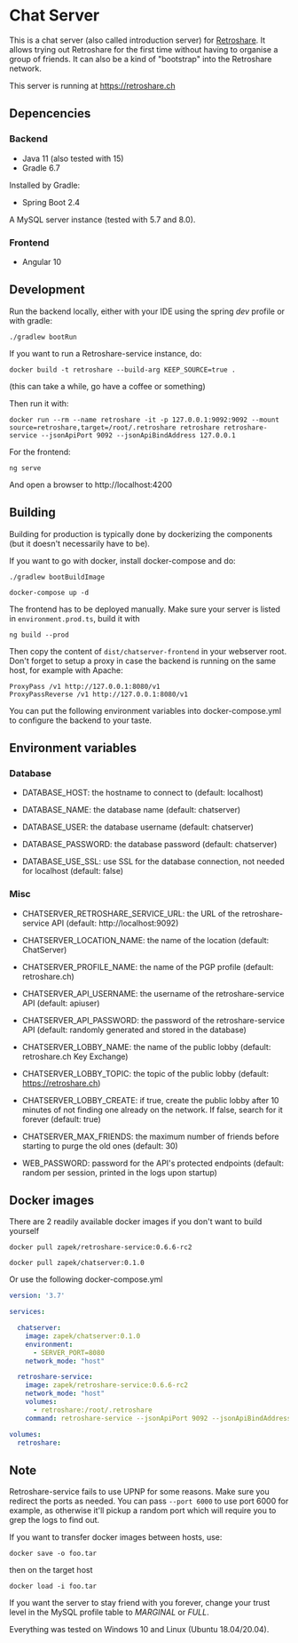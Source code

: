# Chat Server

This is a chat server (also called introduction server) for [Retroshare](https://retroshare.cc). It allows trying out Retroshare for the first
time without having to organise a group of friends. It can also be a kind of "bootstrap" into the Retroshare network.

This server is running at https://retroshare.ch

## Depencencies

### Backend

- Java 11 (also tested with 15)
- Gradle 6.7

Installed by Gradle:
- Spring Boot 2.4

A MySQL server instance (tested with 5.7 and 8.0).

### Frontend

- Angular 10

## Development

Run the backend locally, either with your IDE using the spring _dev_ profile or with gradle:
	
	./gradlew bootRun

If you want to run a Retroshare-service instance, do:

	docker build -t retroshare --build-arg KEEP_SOURCE=true .
(this can take a while, go have a coffee or something)

Then run it with:

	docker run --rm --name retroshare -it -p 127.0.0.1:9092:9092 --mount source=retroshare,target=/root/.retroshare retroshare retroshare-service --jsonApiPort 9092 --jsonApiBindAddress 127.0.0.1

For the frontend:

	ng serve

And open a browser to http://localhost:4200

## Building

Building for production is typically done by dockerizing the components (but it doesn't necessarily have to be).

If you want to go with docker, install docker-compose and do:

	./gradlew bootBuildImage

	docker-compose up -d

The frontend has to be deployed manually. Make sure your server is listed in ```environment.prod.ts```, build it with

	ng build --prod

Then copy the content of ```dist/chatserver-frontend``` in your webserver root. Don't forget to setup a proxy
in case the backend is running on the same host, for example with Apache:

	ProxyPass /v1 http://127.0.0.1:8080/v1
	ProxyPassReverse /v1 http://127.0.0.1:8080/v1

You can put the following environment variables into docker-compose.yml to configure the backend to your taste.

## Environment variables

### Database

- DATABASE_HOST:
  the hostname to connect to (default: localhost)

- DATABASE_NAME:
  the database name (default: chatserver)

- DATABASE_USER:
  the database username (default: chatserver)

- DATABASE_PASSWORD:
  the database password (default: chatserver)

- DATABASE_USE_SSL:
  use SSL for the database connection, not needed for localhost (default: false)

### Misc

- CHATSERVER_RETROSHARE_SERVICE_URL:
  the URL of the retroshare-service API (default: http://localhost:9092)

- CHATSERVER_LOCATION_NAME:
  the name of the location (default: ChatServer)

- CHATSERVER_PROFILE_NAME:
  the name of the PGP profile (default: retroshare.ch)

- CHATSERVER_API_USERNAME:
  the username of the retroshare-service API (default: apiuser)

- CHATSERVER_API_PASSWORD:
  the password of the retroshare-service API (default: randomly generated and stored in the database)

- CHATSERVER_LOBBY_NAME:
  the name of the public lobby (default: retroshare.ch Key Exchange)

- CHATSERVER_LOBBY_TOPIC:
  the topic of the public lobby (default: https://retroshare.ch)

- CHATSERVER_LOBBY_CREATE:
  if true, create the public lobby after 10 minutes of not finding one already on the network. If false, search for it forever (default: true)

- CHATSERVER_MAX_FRIENDS:
  the maximum number of friends before starting to purge the old ones (default: 30)

- WEB_PASSWORD:
  password for the API's protected endpoints (default: random per session, printed in the logs upon startup)

## Docker images

There are 2 readily available docker images if you don't want to build yourself

	docker pull zapek/retroshare-service:0.6.6-rc2

	docker pull zapek/chatserver:0.1.0

Or use the following docker-compose.yml

```yaml
version: '3.7'

services:

  chatserver:
    image: zapek/chatserver:0.1.0
    environment:
      - SERVER_PORT=8080
    network_mode: "host"

  retroshare-service:
    image: zapek/retroshare-service:0.6.6-rc2
    network_mode: "host"
    volumes: 
      - retroshare:/root/.retroshare
    command: retroshare-service --jsonApiPort 9092 --jsonApiBindAddress 127.0.0.1

volumes:
  retroshare:
```

## Note

Retroshare-service fails to use UPNP for some reasons. Make sure you redirect the ports as needed. You can pass ```--port 6000``` to use port 6000 for example, as otherwise it'll pickup a random port which will require you to grep the logs to find out.

If you want to transfer docker images between hosts, use:

	docker save -o foo.tar

then on the target host

	docker load -i foo.tar

If you want the server to stay friend with you forever, change your trust level in the MySQL
profile table to _MARGINAL_ or _FULL_.

Everything was tested on Windows 10 and Linux (Ubuntu 18.04/20.04).
